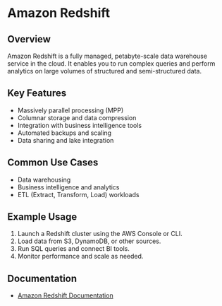 # Amazon Redshift

## Overview
Amazon Redshift is a fully managed, petabyte-scale data warehouse service in the cloud. It enables you to run complex queries and perform analytics on large volumes of structured and semi-structured data.

## Key Features
- Massively parallel processing (MPP)
- Columnar storage and data compression
- Integration with business intelligence tools
- Automated backups and scaling
- Data sharing and lake integration

## Common Use Cases
- Data warehousing
- Business intelligence and analytics
- ETL (Extract, Transform, Load) workloads

## Example Usage
1. Launch a Redshift cluster using the AWS Console or CLI.
2. Load data from S3, DynamoDB, or other sources.
3. Run SQL queries and connect BI tools.
4. Monitor performance and scale as needed.

## Documentation
- [Amazon Redshift Documentation](https://docs.aws.amazon.com/redshift/)
